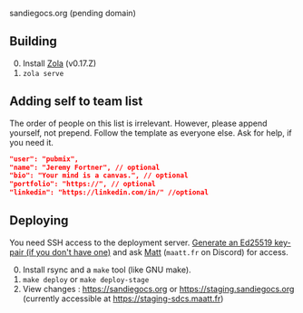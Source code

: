 sandiegocs.org (pending domain)

## Building

0. Install [Zola](https://www.getzola.org) (v0.17.Z)
1. `zola serve`

## Adding self to team list
The order of people on this list is irrelevant. However, please append yourself, not prepend. Follow the template as everyone else. Ask for help, if you need it.

```json
"user": "pubmix",
"name": "Jeremy Fortner", // optional
"bio": "Your mind is a canvas.", // optional
"portfolio": "https://", // optional
"linkedin": "https://linkedin.com/in/" //optional
```

## Deploying
You need SSH access to the deployment server. [Generate an Ed25519 key-pair (if you don't have one)](https://docs.github.com/en/authentication/connecting-to-github-with-ssh/generating-a-new-ssh-key-and-adding-it-to-the-ssh-agent) and ask [Matt](https://maatt.fr/contact) (`maatt.fr` on Discord) for access.

0. Install rsync and a `make` tool (like GNU make).
1. `make deploy` or `make deploy-stage`
2. View changes : https://sandiegocs.org or https://staging.sandiegocs.org (currently accessible at https://staging-sdcs.maatt.fr)
